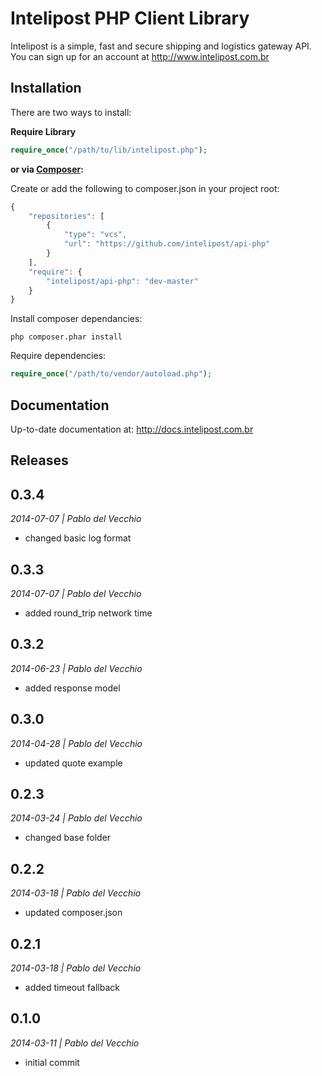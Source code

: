 # Intelipost PHP Client Library

Intelipost is a simple, fast and secure shipping and logistics gateway API. You can sign up for an account at http://www.intelipost.com.br

Installation
------------
There are two ways to install:

 **Require Library**

```php
require_once("/path/to/lib/intelipost.php");
```

**or via [Composer](http://getcomposer.org/):**

Create or add the following to composer.json in your project root:
```javascript
{
    "repositories": [
        {
            "type": "vcs",
            "url": "https://github.com/intelipost/api-php"
        }
    ],
    "require": {
        "intelipost/api-php": "dev-master"
    }
}
```

Install composer dependancies:
```shell
php composer.phar install
```

Require dependencies:
```php
require_once("/path/to/vendor/autoload.php");
```

Documentation
--------------------
Up-to-date documentation at: http://docs.intelipost.com.br


Releases
--------------------
## 0.3.4
*2014-07-07 | Pablo del Vecchio*

- changed basic log format


## 0.3.3
*2014-07-07 | Pablo del Vecchio*

- added round_trip network time


## 0.3.2
*2014-06-23 | Pablo del Vecchio*

- added response model


## 0.3.0
*2014-04-28 | Pablo del Vecchio*

- updated quote example


## 0.2.3
*2014-03-24 | Pablo del Vecchio*

- changed base folder


## 0.2.2
*2014-03-18 | Pablo del Vecchio*

- updated composer.json


## 0.2.1
*2014-03-18 | Pablo del Vecchio*

- added timeout fallback


## 0.1.0
*2014-03-11 | Pablo del Vecchio*

- initial commit
